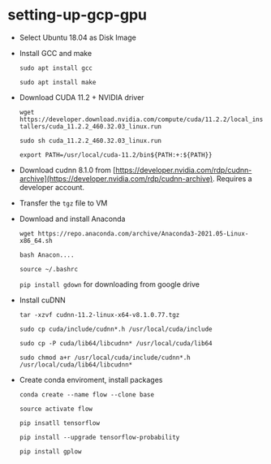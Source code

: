 # setting-up-gcp-gpu
- Select Ubuntu 18.04 as Disk Image
- Install GCC and make

  `sudo apt install gcc`
  
  `sudo apt install make`
  
- Download CUDA 11.2 + NVIDIA driver

  `wget https://developer.download.nvidia.com/compute/cuda/11.2.2/local_installers/cuda_11.2.2_460.32.03_linux.run`
  
  `sudo sh cuda_11.2.2_460.32.03_linux.run`
  
  `export PATH=/usr/local/cuda-11.2/bin${PATH:+:${PATH}}`
  
- Download cudnn 8.1.0 from [https://developer.nvidia.com/rdp/cudnn-archive](https://developer.nvidia.com/rdp/cudnn-archive). Requires a developer account.
- Transfer the `tgz` file to VM
- Download and install Anaconda

  `wget https://repo.anaconda.com/archive/Anaconda3-2021.05-Linux-x86_64.sh`
  
  `bash Anacon....`
  
  `source ~/.bashrc`
  
  `pip install gdown` for downloading from google drive
  
- Install cuDNN

  `tar -xzvf cudnn-11.2-linux-x64-v8.1.0.77.tgz`
  
  `sudo cp cuda/include/cudnn*.h /usr/local/cuda/include`
  
  `sudo cp -P cuda/lib64/libcudnn* /usr/local/cuda/lib64 `
  
  `sudo chmod a+r /usr/local/cuda/include/cudnn*.h /usr/local/cuda/lib64/libcudnn*`
  
- Create conda enviroment, install packages

  `conda create --name flow --clone base`
  
  `source activate flow`
  
  `pip insatll tensorflow`
  
  `pip install --upgrade tensorflow-probability`
  
  `pip install gplow`
